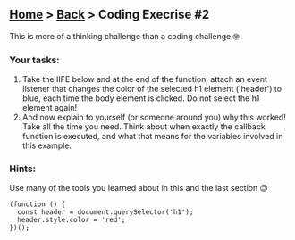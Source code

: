 ## [Home](../../../README.md) > [Back](../lesson.md) > Coding Execrise #2

This is more of a thinking challenge than a coding challenge 🤓

### Your tasks:

1. Take the IIFE below and at the end of the function, attach an event listener that changes the color of the selected h1 element ('header') to blue, each time the body element is clicked. Do not select the h1 element again!
2. And now explain to yourself (or someone around you) why this worked! Take all the time you need. Think about when exactly the callback function is executed, and what that means for the variables involved in this example.

### Hints:

Use many of the tools you learned about in this and the last section 😉

```
(function () {
  const header = document.querySelector('h1');
  header.style.color = 'red';
})();
```
